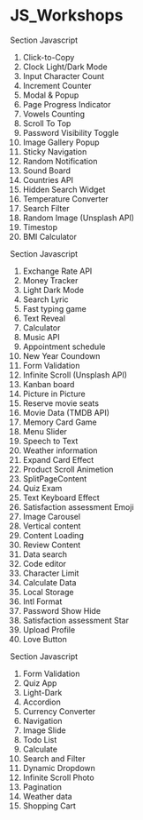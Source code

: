 # JS_Workshops

Section Javascript
01. Click-to-Copy
02. Clock Light/Dark Mode
03. Input Character Count
04. Increment Counter
05. Modal & Popup
06. Page Progress Indicator
07. Vowels Counting
08. Scroll To Top
09. Password Visibility Toggle
10. Image Gallery Popup
11. Sticky Navigation
12. Random Notification
13. Sound Board
14. Countries API
15. Hidden Search Widget
16. Temperature Converter
17. Search Filter
18. Random Image (Unsplash API)
19. Timestop
20. BMI Calculator


Section Javascript
01. Exchange Rate API
02. Money Tracker
03. Light Dark Mode
04. Search Lyric
05. Fast typing game
06. Text Reveal
07. Calculator
08. Music API
09. Appointment schedule
10. New Year Coundown
11. Form Validation
12. Infinite Scroll (Unsplash API)
13. Kanban board
14. Picture in Picture
15. Reserve movie seats
16. Movie Data (TMDB API)
17. Memory Card Game
18. Menu Slider
19. Speech to Text
20. Weather information
21. Expand Card Effect
22. Product Scroll Animetion
23. SplitPageContent
24. Quiz Exam
25. Text Keyboard Effect
26. Satisfaction assessment Emoji
27. Image Carousel
28. Vertical content
29. Content Loading
30. Review Content
31. Data search
32. Code editor
33. Character Limit
34. Calculate Data
35. Local Storage
36. Intl Format
37. Password Show Hide
38. Satisfaction assessment Star
39. Upload Profile
40. Love Button


Section Javascript
01. Form Validation
02. Quiz App
03. Light-Dark
04. Accordion
05. Currency Converter
06. Navigation
07. Image Slide
08. Todo List
09. Calculate
10. Search and Filter
11. Dynamic Dropdown
12. Infinite Scroll Photo
13. Pagination
14. Weather data
15. Shopping Cart
